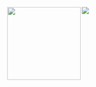 
<div>
  <img height="170" align="left" src="https://github-readme-stats.vercel.app/api?username=Droliven&count_private=true&theme=radical&include_all_commits=true" />
  <img src="https://github-readme-stats.vercel.app/api/top-langs/?username=Droliven&layout=compact" />
</div>



